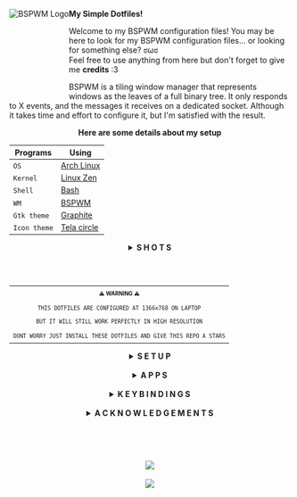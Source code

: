 <a href="https://github.com/baskerville/bspwm"><img alt="BSPWM Logo" height="150" align = "left" src="https://github.com/baskerville/bspwm/blob/1560df35be303807052c235634eb8d59415c37ff/artworks/bspwm_logo.svg"></a>

<b>  My Simple Dotfiles!  </b>

Welcome to my BSPWM configuration files! 
You may be here to look for my BSPWM configuration files... or looking for something else? ಠωಠ <br>
Feel free to use anything from here but don't forget to give me **credits** :3

BSPWM is a tiling window manager that represents windows as the leaves of a full binary tree.
It only responds to X events, and the messages it receives on a dedicated socket. 
Although it takes time and effort to configure it, but I'm satisfied with the result.

<div align="center">
  
**Here are some details about my setup**

| Programs     | Using              |
| ------------ | ------------------ |
| `OS`         | [Arch Linux](https://wiki.archlinux.org/title/Arch_Linux)  |
| `Kernel`     | [Linux Zen](https://wiki.archlinux.org/title/Kernel#Officially_supported_kernels)   |
| `Shell`      | [Bash](https://wiki.archlinux.org/title/Bash)        |
| `WM`         | [BSPWM](https://wiki.archlinux.org/title/Bspwm)       |
| `Gtk theme`  | [Graphite](https://github.com/vinceliuice/Graphite-gtk-theme)    |
| `Icon theme` | [Tela circle](https://github.com/vinceliuice/Tela-circle-icon-theme) |

</div>

<details align="center">
<summary><strong>S H O T S</strong></summary>

![Desktop](https://raw.githubusercontent.com/Qwickdom/dotfiles-bspwm/main/.github/assets/Desktop-ganyu.png)
![Terminal](https://raw.githubusercontent.com/Qwickdom/dotfiles-bspwm/main/.github/assets/Terminal.png)
![Sublime](https://raw.githubusercontent.com/Qwickdom/dotfiles-bspwm/main/.github/assets/Sublime.png)

> Another theme of desktop

![Desktop](https://raw.githubusercontent.com/Qwickdom/dotfiles-bspwm/main/.github/assets/Desktop-hsgrl.png)

<details align="center">
<summary><strong>Shots rofi</strong></summary>

<br>

<details align="center">
<summary><strong>Rofi Ganyu theme</strong></summary>

|      Rofi      |     Screenshot     |
| -------------- | ------------------ |
| `Launcher`     | ![Rofi-l](https://raw.githubusercontent.com/Qwickdom/dotfiles-bspwm/main/.github/assets/Desktop-ganyu/rofi_launcher-ganyu.png)     |
| `Windows`      | ![Rofi-w](https://raw.githubusercontent.com/Qwickdom/dotfiles-bspwm/main/.github/assets/Desktop-ganyu/rofi_windows-ganyu.png)     |
| `Screenshot`   | ![Rofi-s](https://raw.githubusercontent.com/Qwickdom/dotfiles-bspwm/main/.github/assets/Desktop-ganyu/rofi_screenshot-ganyu.png)     |
| `Powermenu`    | ![Rofi-p](https://raw.githubusercontent.com/Qwickdom/dotfiles-bspwm/main/.github/assets/Desktop-ganyu/rofi_powermenu-ganyu.png)     |
| `Network`      | ![Rofi-n](https://raw.githubusercontent.com/Qwickdom/dotfiles-bspwm/main/.github/assets/Desktop-ganyu/rofi_network-ganyu.png)     |
| `MPD`          | ![Rofi-m](https://raw.githubusercontent.com/Qwickdom/dotfiles-bspwm/main/.github/assets/Desktop-ganyu/rofi_mpd-ganyu.png)     |
| `Style-switch` | ![Rofi-sw](https://raw.githubusercontent.com/Qwickdom/dotfiles-bspwm/main/.github/assets/Desktop-ganyu/rofi_style-switch-ganyu.png)    |

</details>

<details align="center">
<summary><strong>Rofi HSGrl theme</strong></summary>

|      Rofi      |     Screenshot     |
| -------------- | ------------------ |
| `Launcher`     | ![Rofi-l](https://raw.githubusercontent.com/Qwickdom/dotfiles-bspwm/main/.github/assets/Desktop-hsgrl/rofi_launcher-hsgrl.png)     |
| `Windows`      | ![Rofi-w](https://raw.githubusercontent.com/Qwickdom/dotfiles-bspwm/main/.github/assets/Desktop-hsgrl/rofi_windows-hsgrl.png)     |
| `Screenshot`   | ![Rofi-s](https://raw.githubusercontent.com/Qwickdom/dotfiles-bspwm/main/.github/assets/Desktop-hsgrl/rofi_screenshot-hsgrl.png)     |
| `Powermenu`    | ![Rofi-p](https://raw.githubusercontent.com/Qwickdom/dotfiles-bspwm/main/.github/assets/Desktop-hsgrl/rofi_powermenu-hsgrl.png)     |
| `Network`      | ![Rofi-n](https://raw.githubusercontent.com/Qwickdom/dotfiles-bspwm/main/.github/assets/Desktop-hsgrl/rofi_network-hsgrl.png)     |
| `MPD`          | ![Rofi-m](https://raw.githubusercontent.com/Qwickdom/dotfiles-bspwm/main/.github/assets/Desktop-hsgrl/rofi_mpd-hsgrl.png)     |
| `Style-switch` | ![Rofi-sw](https://raw.githubusercontent.com/Qwickdom/dotfiles-bspwm/main/.github/assets/Desktop-hsgrl/rofi_style-switch-hsgrl.png)    |

</details>
</details>
</details>

<h2></h2><br>

<table align="center">
  <tr>
    <th align="center">
      <sup><sub>⚠ WARNING ⚠</sub></sup>
    </th>
  </tr>
  <tr>
    <td align="center">
      <sup>
         <sub>
            <samp>
                  THIS DOTFILES ARE CONFIGURED AT 1366x768 ON LAPTOP
               <p align="center">
                  BUT IT WILL STILL WORK PERFECTLY IN HIGH RESOLUTION
               </p>
                  DONT WORRY JUST INSTALL THESE DOTFILES AND GIVE THIS REPO A STARS
            </samp>
         </sub>
      </sup>
    </td>
  </tr>
</table>

<details align="center">
<summary><strong>S E T U P</strong></summary>

> This setup only provided for **Arch Linux** (and all Arch-based distributions)

> Some of these applications are available in the **Arch Linux User Repository** [(AUR)](https://aur.archlinux.org), to install them you need a [pacman wrapper](https://wiki.archlinux.org/title/AUR_helpers#Pacman_wrappers). <br> I use [Yay](https://github.com/Jguer/yay)

<details align="center">
<summary>Install git and yay</summary>

 #### Git

 ```sh
 sudo pacman -Sy git
 ```

 #### Yay

 ```sh
 git clone https://aur.archlinux.org/yay.git
 cd yay/
 makepkg -si PKGBUILD
 ```
</details>

<details align="center">
<summary>Dependencies</summary><br>

 > I install these dependencies after a simple Arch Linux installation.

 > **Xorg and video driver** (chage xf86-video-intel to another [driver](https://wiki.archlinux.org/title/Xorg#Driver_installation))

 ```sh
 sudo pacman -S xorg-server xorg-xinit xorg-xbacklight xorg-xsetroot xorg-setxkbmap xf86-video-intel
 ```

 > **Audio**
 
 ```sh
 sudo pacman -S pipewire pipewire-alsa pipewire-jack pipewire-pulse wireplumber alsa-lib alsa-utils
 ```

 > **Fonts extra**
 
 ```sh
 sudo pacman -S noto-fonts noto-fonts-extra noto-fonts-emoji noto-fonts-cjk
 ```

 > **Essentials**
 
 ```sh
 yay -Sy alacritty ranger polybar rofi picom feh betterlockscreen polkit-gnome bspwm sxhkd
 ```

 > **Optionals** (necessary to me)
 
 ```sh
 sudo pacman -S chromium htop neofetch tree python python-pip tk lxappearance-gtk3 pcmanfm
 ```
</details>

<details align="center">
<summary>Needed fonts</summary><br>

 You will need to install a few fonts (mainly icon fonts) in order for text and icons to be rendered properly.

 Necessary fonts: <br>
 **BitStream**  - [here](https://github.com/ryanoasis/nerd-fonts/releases/download/v2.1.0/BitstreamVeraSansMono.zip) <br>
 **DejaVu**  - [here](https://github.com/ryanoasis/nerd-fonts/releases/download/v2.1.0/DejaVuSansMono.zip) <br>
 **Hack**  - [here](https://github.com/ryanoasis/nerd-fonts/releases/download/v2.1.0/Hack.zip) <br>
 **JetBrains**  - [here](https://github.com/ryanoasis/nerd-fonts/releases/download/v2.1.0/JetBrainsMono.zip) <br>
 **Feather** - This font is included in my dotfiles > .fonts, needed for the icons in rofi. <br>
 **MaterialDesign** - This font is included in my dotfiles > .fonts, needed for the icons in updates.

 For more **Nerd Fonts** visit the [website](https://www.nerdfonts.com/).

 Once you download them and unpack them, place them into `~/.fonts` or `~/.local/share/fonts`
 or use my fonts by moving them to the `~/` directory and run this command for your system to 
 detect the newly installed fonts.

 ```sh
 fc-cache -fv
 ```
</details>

<details align="center">
<summary>My BSPWM configuration files</summary><br>

 > Clone this repository

 ```sh
 git clone https://github.com/Qwickdom/dotfiles-bspwm.git
 cd dotfiles-bspwm
 ```

 > Copy configs and fonts files

 ```sh
 cp -r .config/* ~/.config/
 cp -r .fonts/* ~/
 cp .xinitrc ~/
 ```

 > If you use a laptop copy this file to be able to click on tap

 ```sh
 sudo cp 02-touchpad-ttc.conf /etc/X11/xorg.conf.d/
 ```
</details>

<details align="center">
<summary>Configure stuff</summary><br>

 The relevant files are inside in `~/.config/bspwm` directory.

 #### Polybar

 > Directory polybar/

 In `config.ini` is *My Status Bar* configuration where I define my preferences.
 You should change this to your liking monitor.

 #### Rofi

 > Directory rofi/

 Here you'll find the menus that I usually use.
 If you want to add more, you can place theme in bin/ and themes/ respectively.

 #### Background

 > Script .fehbg

 This is a simple script to set my background.
 Edit the file and add your image in the directory corresponding.

 #### BSPWM config

 > Window Manager configuration

 In `bspwmrc` I've some auto start processes, window manager configuration and rules for applications.
 You should change the monitor in case of is different.

 #### Picom

 > Compositor configuration

 In `picom.conf` I defined some of the composer values that are to my liking.
 Change the file if you want.
</details>

<details align="center">
<summary>Log in</summary><br>

 Lastly, reboot your system and log in into `BSPWM` with xinit tapping `startx`.
</details>

</details><br>

<details align="center">
<summary><strong>A P P S</strong></summary><br>

<details align="center">
<summary>Essentials</summary><br>
  <div align="center">

|        Apps        |    Description     |
| ------------------ | ------------------ |
| `Alacritty`        | Terminal           |
| `Ranger`           | File manager (vim) |
| `Polybar`          | Status bar         |
| `Rofi`             | App launcher       |
| `Picom`            | Compositor         |
| `Feh`              | Image viewer       |
| `Betterlockscreen` | Lock screen        |
| `Scrot`            | Screenshot utility |

  </div>  
</details>

<details align="center">
<summary>Optionals</summary><br>
  <div align="center">

|        Apps        |   Description    |
| ------------------ | ---------------- |
| `Chromium`         | Browser          |
| `Htop`             | Process viewer   |
| `Neofetch`         | Information tool |
| `Pcmanfm`          | File manager     |
| `Sublime Text`     | Code editor      |
| `Sublime Merge`    | Git client       |
| `Dynalist`         | Simple lists     |
| `Obsidian`         | Markdown         |

  </div>
  
> Download and install [Sublime Text](https://www.sublimetext.com/docs/linux_repositories.html#pacman) / [Sublime Merge](https://www.sublimemerge.com/docs/linux_repositories#pacman)

> Download [Dynalist](https://dynalist.io/download) / [Obsidian](https://obsidian.md/download) and extract the file to the /opt folder
</details>
</details><br>

<details align="center">
<summary><strong>K E Y B I N D I N G S</strong></summary><br>
  <div align="center">

|        Keybindings         |                     Function                  |
| -------------------------- | --------------------------------------------- |
| `Super + Return`           | Launch (Alacritty)                            |
| `Super + {Shift + }W`      | Close/Kill Window                             |
| `Super + {Shift + }A`      | Launch (Chromium / Chromium incognito)        |
| `Super + {Shift + }S`      | Launch (Sublime Text / Merge)                 |
| `Super + {Shift + }D`      | Launch (Dynalist / Obsidian)                  |
| `Super + X`                | Launch (Pcmanfm)                              |
| `Super + {1-5}`            | Switches to Workspace 1 to 5                  |
| `Super + Shift + {1-9,0}`  | Move Apps/Windows to Workspace 1 to 5         |
| `Super + Ctrl + {Z,X,A,S}` | Flags {marked,locked,sticky,private}          |
| `Super + {LESS,GREATER}`   | Hide windows                                  |
| `Alt + {W,A,S,D,Z,X,C}`    | Menus/Applets {windows,screenshot,powermenu,network,launcher,mpd,style-switch} |
| `Alt + {Shift + }Tab`      | Focus next / previous window floating         |
| `Alt + {U,I}`              | Increase / Decrease window gap                |

> To launch Dynalist / Obsidian you need to have the same version in the sxhkdrc configuration file and keep the folder in the /opt directory
  </div>
</details><br>

<details align="center">
<summary><strong>A C K N O W L E D G E M E N T S</strong></summary><br>

<h4> Special thanks for inspiring me to use Arch Linux </h4>

[`rxyhn`](https://github.com/rxyhn)
[`saimoomedits`](https://github.com/saimoomedits)
[`vinceliuice`](https://github.com/vinceliuice)
[`adi1090x`](https://github.com/adi1090x)
[`axyl-os`](https://github.com/axyl-os/axyl-bspwm)
</details><br>

<h2></h2><br>

<p align="center"><img src="https://raw.githubusercontent.com/catppuccin/catppuccin/dev/assets/footers/gray0_ctp_on_line.svg?sanitize=true" /></p>
<p align="center"><a href="https://github.com/Qwickdom/dotfiles-bspwm/blob/main/.github/LICENSE"><img src="https://img.shields.io/static/v1.svg?style=flat-square&label=License&message=GPL-3.0&logoColor=eceff4&logo=github&colorA=061115&colorB=67AFC1"/></a></p>

